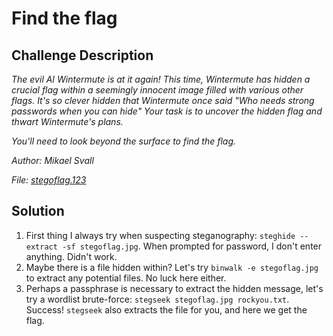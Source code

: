 # Find the flag  
## Challenge Description  

<em>The evil AI Wintermute is at it again! This time, Wintermute has hidden a crucial flag within a seemingly innocent image filled with various other flags. It's so clever hidden that Wintermute once said "Who needs strong passwords when you can hide" Your task is to uncover the hidden flag and thwart Wintermute's plans.

You'll need to look beyond the surface to find the flag.

Author: Mikael Svall

File: [stegoflag.123]()</em>


## Solution
1. First thing I always try when suspecting steganography: `steghide --extract -sf stegoflag.jpg`. When prompted for password, I don't enter anything. Didn't work.
2. Maybe there is a file hidden within? Let's try `binwalk -e stegoflag.jpg` to extract any potential files. No luck here either.
3. Perhaps a passphrase is necessary to extract the hidden message, let's try a wordlist brute-force: `stegseek stegoflag.jpg rockyou.txt`. Success! `stegseek` also extracts the file for you, and here we get the flag.
